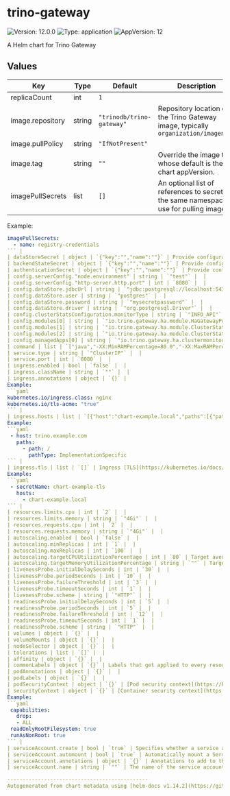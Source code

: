 # trino-gateway

![Version: 12.0.0](https://img.shields.io/badge/Version-12.0.0-informational?style=flat-square) ![Type: application](https://img.shields.io/badge/Type-application-informational?style=flat-square) ![AppVersion: 12](https://img.shields.io/badge/AppVersion-12-informational?style=flat-square)

A Helm chart for Trino Gateway

## Values

| Key | Type | Default | Description |
|-----|------|---------|-------------|
| replicaCount | int | `1` |  |
| image.repository | string | `"trinodb/trino-gateway"` | Repository location of the Trino Gateway image, typically `organization/imagename` |
| image.pullPolicy | string | `"IfNotPresent"` |  |
| image.tag | string | `""` | Override the image tag whose default is the chart appVersion. |
| imagePullSecrets | list | `[]` | An optional list of references to secrets in the same namespace to use for pulling images.
Example:
```yaml
imagePullSecrets:
  - name: registry-credentials
``` |
| dataStoreSecret | object | `{"key":"","name":""}` | Provide configuration for the Trino Gateway `dataStore` in `dataStoreSecret`. This node can be left undefined if `dataStore` is defined under the config node. For production deployments sensitive values should be stored in a Secret |
| backendStateSecret | object | `{"key":"","name":""}` | Provide configuration for the Trino Gateway `backendState` in `backendStateSecret`. This should be used with health check configurations that require backend credentials. This node can be left undefined if `dataStore` is defined under the config node. |
| authenticationSecret | object | `{"key":"","name":""}` | Provide configuration for the Trino Gateway authentication configuration in `authenticationSecret`. This node can be left undefined if `dataStore` is defined under the config node. |
| config.serverConfig."node.environment" | string | `"test"` |  |
| config.serverConfig."http-server.http.port" | int | `8080` |  |
| config.dataStore.jdbcUrl | string | `"jdbc:postgresql://localhost:5432/gateway"` | The connection details for the backend database for Trino Gateway and Trino query history |
| config.dataStore.user | string | `"postgres"` |  |
| config.dataStore.password | string | `"mysecretpassword"` |  |
| config.dataStore.driver | string | `"org.postgresql.Driver"` |  |
| config.clusterStatsConfiguration.monitorType | string | `"INFO_API"` |  |
| config.modules[0] | string | `"io.trino.gateway.ha.module.HaGatewayProviderModule"` |  |
| config.modules[1] | string | `"io.trino.gateway.ha.module.ClusterStateListenerModule"` |  |
| config.modules[2] | string | `"io.trino.gateway.ha.module.ClusterStatsMonitorModule"` |  |
| config.managedApps[0] | string | `"io.trino.gateway.ha.clustermonitor.ActiveClusterMonitor"` |  |
| command | list | `["java","-XX:MinRAMPercentage=80.0","-XX:MaxRAMPercentage=80.0","-jar","/usr/lib/trino/gateway-ha-jar-with-dependencies.jar","/etc/gateway/config.yaml"]` | Startup command for Trino Gateway process. Add additional Java options and other modifications as desired. |
| service.type | string | `"ClusterIP"` |  |
| service.port | int | `8080` |  |
| ingress.enabled | bool | `false` |  |
| ingress.className | string | `""` |  |
| ingress.annotations | object | `{}` |
Example:
```yaml
kubernetes.io/ingress.class: nginx
kubernetes.io/tls-acme: "true"
``` |
| ingress.hosts | list | `[{"host":"chart-example.local","paths":[{"path":"/","pathType":"ImplementationSpecific"}]}]` | [Ingress rules](https://kubernetes.io/docs/concepts/services-networking/ingress/#ingress-rules).
Example:
```yaml
 - host: trino.example.com
   paths:
     - path: /
       pathType: ImplementationSpecific
``` |
| ingress.tls | list | `[]` | Ingress [TLS](https://kubernetes.io/docs/concepts/services-networking/ingress/#tls) configuration.
Example:
```yaml
 - secretName: chart-example-tls
   hosts:
     - chart-example.local
``` |
| resources.limits.cpu | int | `2` |  |
| resources.limits.memory | string | `"4Gi"` |  |
| resources.requests.cpu | int | `2` |  |
| resources.requests.memory | string | `"4Gi"` |  |
| autoscaling.enabled | bool | `false` |  |
| autoscaling.minReplicas | int | `1` |  |
| autoscaling.maxReplicas | int | `100` |  |
| autoscaling.targetCPUUtilizationPercentage | int | `80` | Target average CPU utilization, represented as a percentage of requested CPU. To disable scaling based on CPU, set to an empty string. |
| autoscaling.targetMemoryUtilizationPercentage | string | `""` | Target average memory utilization, represented as a percentage of requested memory. To disable scaling based on memory, set to an empty string. |
| livenessProbe.initialDelaySeconds | int | `30` |  |
| livenessProbe.periodSeconds | int | `10` |  |
| livenessProbe.failureThreshold | int | `3` |  |
| livenessProbe.timeoutSeconds | int | `1` |  |
| livenessProbe.scheme | string | `"HTTP"` |  |
| readinessProbe.initialDelaySeconds | int | `5` |  |
| readinessProbe.periodSeconds | int | `5` |  |
| readinessProbe.failureThreshold | int | `12` |  |
| readinessProbe.timeoutSeconds | int | `1` |  |
| readinessProbe.scheme | string | `"HTTP"` |  |
| volumes | object | `{}` |  |
| volumeMounts | object | `{}` |  |
| nodeSelector | object | `{}` |  |
| tolerations | list | `[]` |  |
| affinity | object | `{}` |  |
| commonLabels | object | `{}` | Labels that get applied to every resource's metadata |
| podAnnotations | object | `{}` |  |
| podLabels | object | `{}` |  |
| podSecurityContext | object | `{}` | [Pod security context](https://kubernetes.io/docs/tasks/configure-pod-container/security-context/#set-the-security-context-for-a-pod) configuration. To remove the default, set it to null (or `~`). |
| securityContext | object | `{}` | [Container security context](https://kubernetes.io/docs/tasks/configure-pod-container/security-context/#set-the-security-context-for-a-container) configuration.
Example:
```yaml
 capabilities:
   drop:
   - ALL
 readOnlyRootFilesystem: true
 runAsNonRoot: true
``` |
| serviceAccount.create | bool | `true` | Specifies whether a service account should be created |
| serviceAccount.automount | bool | `true` | Automatically mount a ServiceAccount's API credentials? |
| serviceAccount.annotations | object | `{}` | Annotations to add to the service account |
| serviceAccount.name | string | `""` | The name of the service account to use. If not set and create is true, a name is generated using the fullname template |

----------------------------------------------
Autogenerated from chart metadata using [helm-docs v1.14.2](https://github.com/norwoodj/helm-docs/releases/v1.14.2)
